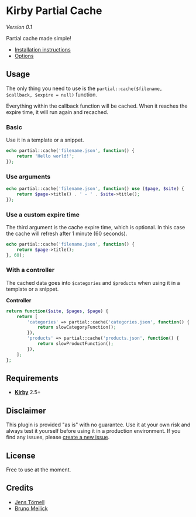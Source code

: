 # Kirby Partial Cache

*Version 0.1*

Partial cache made simple!

- [Installation instructions](docs/install.md)
- [Options](docs/options.md)

## Usage

The only thing you need to use is the `partial::cache($filename, $callback, $expire = null)` function.

Everything within the callback function will be cached. When it reaches the expire time, it will run again and recached.

### Basic

Use it in a template or a snippet.

```php
echo partial::cache('filename.json', function() {
    return 'Hello world!';
});
```

### Use arguments

```php
echo partial::cache('filename.json', function() use ($page, $site) {
    return $page->title() . ' - ' . $site->title();
});
```

### Use a custom expire time

The third argument is the cache expire time, which is optional. In this case the cache will refresh after 1 minute (60 seconds).

```php
echo partial::cache('filename.json', function() {
    return $page->title();
}, 60);
```

### With a controller

The cached data goes into `$categories` and `$products` when using it in a template or a snippet.

**Controller**

```php
return function($site, $pages, $page) {
    return [
        'categories' => partial::cache('categories.json', function() {
            return slowCategoryFunction();
        }),
        'products' => partial::cache('products.json', function() {
            return slowProductFunction();
        }),
    ];
};
```

## Requirements

- [**Kirby**](https://getkirby.com/) 2.5+

## Disclaimer

This plugin is provided "as is" with no guarantee. Use it at your own risk and always test it yourself before using it in a production environment. If you find any issues, please [create a new issue](https://github.com/jenstornell/kirby-partial-cache/issues/new).

## License

Free to use at the moment.

## Credits

- [Jens Törnell](https://github.com/jenstornell)
- [Bruno Meilick](https://github.com/bnomei/)